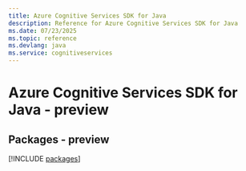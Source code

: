 ```yaml
---
title: Azure Cognitive Services SDK for Java
description: Reference for Azure Cognitive Services SDK for Java
ms.date: 07/23/2025
ms.topic: reference
ms.devlang: java
ms.service: cognitiveservices
---
```

# Azure Cognitive Services SDK for Java - preview
## Packages - preview
[!INCLUDE [packages](cognitive-services-index.md)]